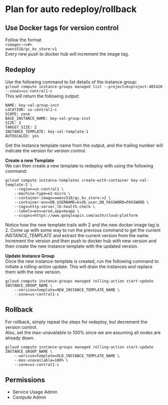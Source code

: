 # Plan for auto redeploy/rollback

## Use Docker tags for version control
Follow the format<br>
```<image>:<v#>```<br>
```owens518/gc_kv_store:v1```<br>
Every new push to docker hub will increment the image tag.

## Redeploy
Use the following command to list details of the instance group:<br>
```gcloud compute instance-groups managed list --project=kvproject-405420 --zones=us-central1-c```<br>
This will return the following output:
```
NAME: key-val-group-inst
LOCATION: us-central1-c
SCOPE: zone
BASE_INSTANCE_NAME: key-val-group-inst
SIZE: 2
TARGET_SIZE: 2
INSTANCE_TEMPLATE: key-val-template-1
AUTOSCALED: yes
```
Get the instance template name from the output, and the trailing number will indicate the version for version control.

**Create a new Template**<br>
We can then create a new template to redeploy with using the following command:<br>
```
gcloud compute instance-templates create-with-container key-val-template-2 \
    --region=us-central1 \
    --machine-type=e2-micro \
    --container-image=owens518/gc_kv_store:v2 \
    --container-env=DB_USERNAME=kvdb_user,DB_PASSWORD=PASSWORD \
    --tags=http-server,lb-health-check \
    --labels=env=prod,app=myapp \
    --scopes=https://www.googleapis.com/auth/cloud-platform
```
Notice how the new template trails with 2 and the new docker image tag is 2.
Come up with some way to run the previous command to get the current _INSTANCE_TEMPLATE_ and extract the current version from the name.
Increment the version and then push to docker hub with new version and then create the new instance template with the updated version.

**Update Instance Group**<br>
Once the new instance-template is created, run the following command to initiate a rolling-action update.
This will drain the instances and replace them with the new version.<br>
```
gcloud compute instance-groups managed rolling-action start-update INSTANCE_GROUP_NAME \
    --version=template=NEW_INSTANCE_TEMPLATE_NAME \
    --zone=us-central1-c

```

## Rollback
For rollback, simply repeat the steps for redeploy, but decrement the version control.<br>
Also, set the max-unavailable to 100% since we are assuming all nodes are already down.
```
gcloud compute instance-groups managed rolling-action start-update INSTANCE_GROUP_NAME \
    --version=template=OLD_INSTANCE_TEMPLATE_NAME \
    --max-unavailable=100% \
    --zone=us-central1-c

```

## Permissions
* Service Usage Admin
* Compute Admin
